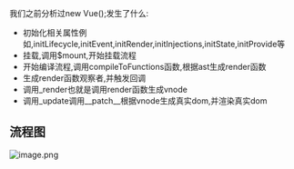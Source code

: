 我们之前分析过new Vue();发生了什么:

- 初始化相关属性例如,initLifecycle,initEvent,initRender,initInjections,initState,initProvide等
- 挂载,调用$mount,开始挂载流程
- 开始编译流程,调用compileToFunctions函数,根据ast生成render函数
- 生成render函数观察者,并触发回调
- 调用_render也就是调用render函数生成vnode
- 调用_update调用__patch__根据vnode生成真实dom,并渲染真实dom
## 流程图
![image.png](https://cdn.nlark.com/yuque/0/2021/png/309803/1617077651588-79a473e1-b154-4926-a2e6-b99e2b01bf38.png#align=left&display=inline&height=351&margin=%5Bobject%20Object%5D&name=image.png&originHeight=351&originWidth=732&size=26366&status=done&style=none&width=732)

